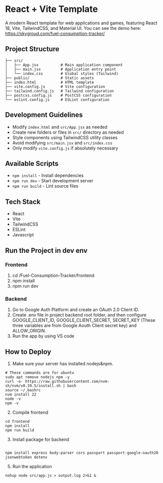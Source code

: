 # React + Vite Template

A modern React template for web applications and games, featuring React 18, Vite, TailwindCSS, and Material UI.
You can see the demo here: https://skygroud.com/fuel-consumption-tracker/

## Project Structure

```
├── src/
│   ├── App.jsx          # Main application component
│   ├── main.jsx         # Application entry point
│   └── index.css        # Global styles (Tailwind)
├── public/              # Static assets
├── index.html           # HTML template
├── vite.config.js       # Vite configuration
├── tailwind.config.js   # Tailwind configuration
├── postcss.config.js    # PostCSS configuration
└── eslint.config.js     # ESLint configuration
```

## Development Guidelines

- Modify `index.html` and `src/App.jsx` as needed
- Create new folders or files in `src/` directory as needed
- Style components using TailwindCSS utility classes
- Avoid modifying `src/main.jsx` and `src/index.css`
- Only modify `vite.config.js` if absolutely necessary

## Available Scripts
- `npm install` - Install dependencies
- `npm run dev` - Start development server
- `npm run build` - Lint source files

## Tech Stack

- React
- Vite
- TailwindCSS
- ESLint
- Javascript

## Run the Project in dev env
### Frontend
1. cd /Fuel-Consumption-Tracker/frontend
2. npm install
3. npm run dev

### Backend
1. Go to Google Auth Platform and  create an OAuth 2.0 Client ID.
2. Create .env file in project backend root folder, and then configure GOOGLE_CLIENT_ID, GOOGLE_CLIENT_SECRET, SECRET_KEY (These three variables are from Google Aouth Client secret key) and ALLOW_ORIGIN.
3. Run the app by using VS code


## How to Deploy
1. Make sure your server has installed nodejs&npm.
```
# These commands are for ubuntu
sudo apt remove nodejs npm -y
curl -o- https://raw.githubusercontent.com/nvm-sh/nvm/v0.39.5/install.sh | bash
source ~/.bashrc
nvm install 22
node -v
npm -v
```
2. Compile frontend
```
cd frontend
npm install
npm run build
```
3. Install package for backend
```

npm install express body-parser cors passport passport-google-oauth20 jsonwebtoken dotenv
```
5. Run the application
```
nohup node src/app.js > output.log 2>&1 &
```
